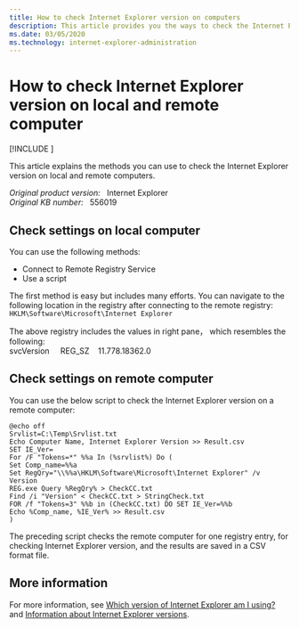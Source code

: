 ```yaml
---
title: How to check Internet Explorer version on computers
description: This article provides you the ways to check the Internet Explorer version on a local computer or a remote computer.
ms.date: 03/05/2020
ms.technology: internet-explorer-administration
---
```

# How to check Internet Explorer version on local and remote computer

[!INCLUDE [](../../../includes/browsers-important.md)]

This article explains the methods you can use to check the Internet Explorer version on local and remote computers.

_Original product version:_ &nbsp; Internet Explorer  
_Original KB number:_ &nbsp; 556019

## Check settings on local computer

You can use the following methods:

- Connect to Remote Registry Service
- Use a script

The first method is easy but includes many efforts. You can navigate to the following location in the registry after connecting to the remote registry:  
`HKLM\Software\Microsoft\Internet Explorer`

The above registry includes the values in right pane， which resembles the following:  
svcVersion &nbsp; &nbsp; REG_SZ &nbsp; &nbsp;11.778.18362.0

## Check settings on remote computer

You can use the below script to check the Internet Explorer version on a remote computer:

```dos
@echo off
Srvlist=C:\Temp\Srvlist.txt
Echo Computer Name, Internet Explorer Version >> Result.csv
SET IE_Ver=
For /F "Tokens=*" %%a In (%srvlist%) Do (
Set Comp_name=%%a
Set RegQry="\\%%a\HKLM\Software\Microsoft\Internet Explorer" /v Version
REG.exe Query %RegQry% > CheckCC.txt
Find /i "Version" < CheckCC.txt > StringCheck.txt
FOR /f "Tokens=3" %%b in (CheckCC.txt) DO SET IE_Ver=%%b
Echo %Comp_name, %IE_Ver% >> Result.csv
)
```

The preceding script checks the remote computer for one registry entry, for checking Internet Explorer version, and the results are saved in a CSV format file.

## More information

For more information, see [Which version of Internet Explorer am I using?](https://support.microsoft.com/help/17295) and [Information about Internet Explorer versions](https://support.microsoft.com/help/969393).
